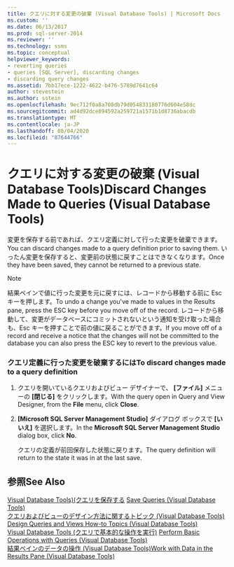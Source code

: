 ```yaml
---
title: クエリに対する変更の破棄 (Visual Database Tools) | Microsoft Docs
ms.custom: ''
ms.date: 06/13/2017
ms.prod: sql-server-2014
ms.reviewer: ''
ms.technology: ssms
ms.topic: conceptual
helpviewer_keywords:
- reverting queries
- queries [SQL Server], discarding changes
- discarding query changes
ms.assetid: 7bb17ece-1222-4622-b476-5789d7641c64
author: stevestein
ms.author: sstein
ms.openlocfilehash: 9ec712f0a8a708db79d054833180776d604e58dc
ms.sourcegitcommit: ad4d92dce894592a259721a1571b1d8736abacdb
ms.translationtype: MT
ms.contentlocale: ja-JP
ms.lasthandoff: 08/04/2020
ms.locfileid: "87644766"
---
```

# <a name="discard-changes-made-to-queries-visual-database-tools"></a><span data-ttu-id="49a7d-102">クエリに対する変更の破棄 (Visual Database Tools)</span><span class="sxs-lookup"><span data-stu-id="49a7d-102">Discard Changes Made to Queries (Visual Database Tools)</span></span>
  <span data-ttu-id="49a7d-103">変更を保存する前であれば、クエリ定義に対して行った変更を破棄できます。</span><span class="sxs-lookup"><span data-stu-id="49a7d-103">You can discard changes made to a query definition prior to saving them.</span></span> <span data-ttu-id="49a7d-104">いったん変更を保存すると、変更前の状態に戻すことはできなくなります。</span><span class="sxs-lookup"><span data-stu-id="49a7d-104">Once they have been saved, they cannot be returned to a previous state.</span></span>  
  
> [!NOTE]  
>  <span data-ttu-id="49a7d-105">結果ペインで値に行った変更を元に戻すには、レコードから移動する前に Esc キーを押します。</span><span class="sxs-lookup"><span data-stu-id="49a7d-105">To undo a change you've made to values in the Results pane, press the ESC key before you move off of the record.</span></span> <span data-ttu-id="49a7d-106">レコードから移動して、変更がデータベースにコミットされないという通知を受け取った場合も、Esc キーを押すことで前の値に戻ることができます。</span><span class="sxs-lookup"><span data-stu-id="49a7d-106">If you move off of a record and receive a notice that the changes will not be committed to the database you can also press the ESC key to revert to the previous value.</span></span>  
  
### <a name="to-discard-changes-made-to-a-query-definition"></a><span data-ttu-id="49a7d-107">クエリ定義に行った変更を破棄するには</span><span class="sxs-lookup"><span data-stu-id="49a7d-107">To discard changes made to a query definition</span></span>  
  
1.  <span data-ttu-id="49a7d-108">クエリを開いているクエリおよびビュー デザイナーで、 **[ファイル]** メニューの **[閉じる]** をクリックします。</span><span class="sxs-lookup"><span data-stu-id="49a7d-108">With the query open in Query and View Designer, from the **File** menu, click **Close**.</span></span>  
  
2.  <span data-ttu-id="49a7d-109">**[Microsoft SQL Server Management Studio]** ダイアログ ボックスで **[いいえ]** を選択します。</span><span class="sxs-lookup"><span data-stu-id="49a7d-109">In the **Microsoft SQL Server Management Studio** dialog box, click **No**.</span></span>  
  
     <span data-ttu-id="49a7d-110">クエリの定義が前回保存した状態に戻ります。</span><span class="sxs-lookup"><span data-stu-id="49a7d-110">The query definition will return to the state it was in at the last save.</span></span>  
  
## <a name="see-also"></a><span data-ttu-id="49a7d-111">参照</span><span class="sxs-lookup"><span data-stu-id="49a7d-111">See Also</span></span>  
 <span data-ttu-id="49a7d-112">[Visual Database Tools&#41;&#40;クエリを保存する](visual-database-tools.md) </span><span class="sxs-lookup"><span data-stu-id="49a7d-112">[Save Queries &#40;Visual Database Tools&#41;](visual-database-tools.md) </span></span>  
 <span data-ttu-id="49a7d-113">[クエリおよびビューのデザイン方法に関するトピック &#40;Visual Database Tools&#41;](design-queries-and-views-how-to-topics-visual-database-tools.md) </span><span class="sxs-lookup"><span data-stu-id="49a7d-113">[Design Queries and Views How-to Topics &#40;Visual Database Tools&#41;](design-queries-and-views-how-to-topics-visual-database-tools.md) </span></span>  
 <span data-ttu-id="49a7d-114">[Visual Database Tools &#40;クエリで基本的な操作を実行&#41;](perform-basic-operations-with-queries-visual-database-tools.md) </span><span class="sxs-lookup"><span data-stu-id="49a7d-114">[Perform Basic Operations with Queries &#40;Visual Database Tools&#41;](perform-basic-operations-with-queries-visual-database-tools.md) </span></span>  
 [<span data-ttu-id="49a7d-115">結果ペインのデータの操作 (Visual Database Tools)</span><span class="sxs-lookup"><span data-stu-id="49a7d-115">Work with Data in the Results Pane &#40;Visual Database Tools&#41;</span></span>](results-pane-visual-database-tools.md)  
  
  
